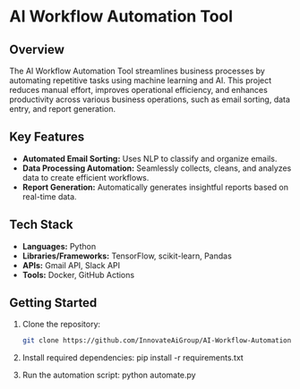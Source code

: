 # AI Workflow Automation Tool

## Overview
The AI Workflow Automation Tool streamlines business processes by automating repetitive tasks using machine learning and AI. This project reduces manual effort, improves operational efficiency, and enhances productivity across various business operations, such as email sorting, data entry, and report generation.

## Key Features
- **Automated Email Sorting:** Uses NLP to classify and organize emails.
- **Data Processing Automation:** Seamlessly collects, cleans, and analyzes data to create efficient workflows.
- **Report Generation:** Automatically generates insightful reports based on real-time data.

## Tech Stack
- **Languages:** Python
- **Libraries/Frameworks:** TensorFlow, scikit-learn, Pandas
- **APIs:** Gmail API, Slack API
- **Tools:** Docker, GitHub Actions

## Getting Started
1. Clone the repository:
   ```bash
   git clone https://github.com/InnovateAiGroup/AI-Workflow-Automation.git

2.	Install required dependencies:
       pip install -r requirements.txt


3.	Run the automation script:
       python automate.py
